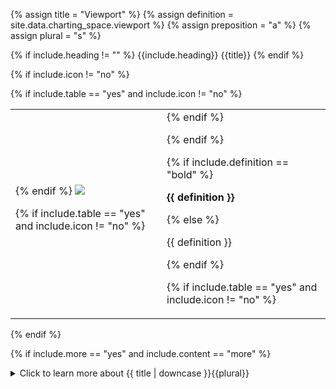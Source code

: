 <!--------------------------------------------- TITLE AND DEFINITION starts -->

{% assign title = "Viewport" %}
{% assign definition = site.data.charting_space.viewport %}
{% assign preposition = "a" %}
{% assign plural = "s" %}

<!--------------------------------------------- TITLE AND DEFINITION ends -->

{% if include.heading != "" %}
{{include.heading}} {{title}}
{% endif %}

{% if include.icon != "no" %} 

{% if include.table == "yes" and include.icon != "no" %}
<table class="definitionTable"><tr><td>
{% endif %}

<img src='images/icons/{{include.icon}}{{ title | downcase | replace: " ", "-" }}.png' />

{% if include.table == "yes" and include.icon != "no" %}
</td><td>
{% endif %}

{% endif %}

{% if include.definition == "bold" %}

<strong>{{ definition }}</strong>

{% else %}

{{ definition }}

{% endif %}

{% if include.table == "yes" and include.icon != "no" %}
</td></tr></table>
{% endif %}

{% if include.more == "yes" and include.content == "more" %}
<details class="detailsCollapsible"><summary class="nobr">Click to learn more about {{ title | downcase }}{{plural}}
</summary>
{% endif %}

{% if include.content != "no" %}

<!--------------------------------------------- CONTENT starts -->

The viewport offers a visual environment in which you may see, analyze and go over every piece of data involved in the process of trading cryptocurrencies:

* Live and historic market data;
* Data crunched in the form of indicators;
* The specific effects of the rules you will program into your strategies, and how strategies behave during testing and live trading sessions.

At this point, the system supports one viewport only. Think of the viewport as a huge drawing board. You may have lots of information plotted on different parts of the viewport. You may move the viewport around and zoom in to focus on specific charts.

The information that is out of focus, that is, out of the visible screen, is not read nor rendered graphically, thus, does not consume resources. 

The concept of the viewport allows having multiple charts configured all at once, so that you may consult different exchanges, different markets, different time frames, or different technical studies on demand, simply by moving around and zooming in or out. You may put charts side by side, or even superimpose them to study market flows, search for arbitrage opportunities, or simply keep them in sight when you analyze particular market situations.

<!--------------------------------------------- CONTENT ends -->

{% endif %}

{% if include.more == "yes" and include.content != "more" %}
<details class="detailsCollapsible"><summary class="nobr">Click to learn more about {{ title | downcase }}{{plural}}
</summary>
{% endif %}

{% if include.adding != "" %}

{{include.adding}} Adding {{preposition}} {{title}} Node

<!--------------------------------------------- ADDING starts -->

XXXXXXXXXXXXXXXXXXXXXXXXXXXXXXXXXXXXXXXXXXXXXXXXXXXXXX

<!--------------------------------------------- ADDING ends -->

{% endif %}

{% if include.configuring != "" %}

{{include.configuring}} Configuring the {{title}}

<!--------------------------------------------- CONFIGURING starts -->

XXXXXXXXXXXXXXXXXXXXXXXXXXXXXXXXXXXXXXXXXXXXXXXXXXXXXX

<!--------------------------------------------- CONFIGURING ends -->

{% endif %}

{% if include.charts != "" %}

{{include.charts}} Controlling the {{title}} from the Charts

<!--------------------------------------------- CHARTS starts -->

XXXXXXXXXXXXXXXXXXXXXXXXXXXXXXXXXXXXXXXXXXXXXXXXXXXXXX

<!--------------------------------------------- CHARTS ends -->

{% endif %}

{% if include.more == "yes" %}
</details>
{% endif %}